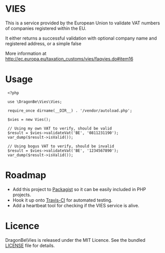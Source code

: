 # VIES

This is a service provided by the European Union to validate VAT numbers of companies registered within the EU.

It either returns a successful validation with optional company name and registered address, or a simple false

More information at http://ec.europa.eu/taxation_customs/vies/faqvies.do#item16

# Usage

     <?php

     use \DragonBe\Vies\Vies;

     require_once dirname(__DIR__) . '/vendor/autoload.php';

     $vies = new Vies();

     // Using my own VAT to verify, should be valid
     $result = $vies->validateVat('BE', '0811231190');
     var_dump($result->isValid());

     // Using bogus VAT to verify, should be invalid
     $result = $vies->validateVat('BE', '1234567890');
     var_dump($result->isValid());

# Roadmap

- Add this project to [Packagist](http://packagist.org) so it can be easily included in PHP projects.
- Hook it up onto [Travis-CI](http://travis-ci.org) for automated testing.
- Add a heartbeat tool for checking if the VIES service is alive.

# Licence

DragonBe\Vies is released under the MIT Licence. See the bundled [LICENSE](LICENSE) file for details.
